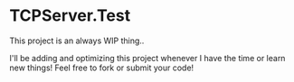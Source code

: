 TCPServer.Test
==============

This project is an always WIP thing.. 

I'll be adding and optimizing this project whenever I have the time or learn new things!
Feel free to fork or submit your code!
